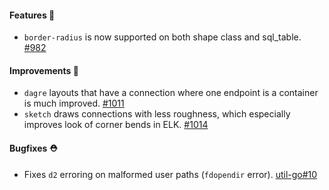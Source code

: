 #### Features 🚀
- `border-radius` is now supported on both shape class and sql_table. [#982](https://github.com/terrastruct/d2/pull/982)

#### Improvements 🧹

- `dagre` layouts that have a connection where one endpoint is a container is much improved. [#1011](https://github.com/terrastruct/d2/pull/1011)
- `sketch` draws connections with less roughness, which especially improves look of corner bends in ELK. [#1014](https://github.com/terrastruct/d2/pull/1014)

#### Bugfixes ⛑️

- Fixes `d2` erroring on malformed user paths (`fdopendir` error). [util-go#10](https://github.com/terrastruct/util-go/pull/10)
